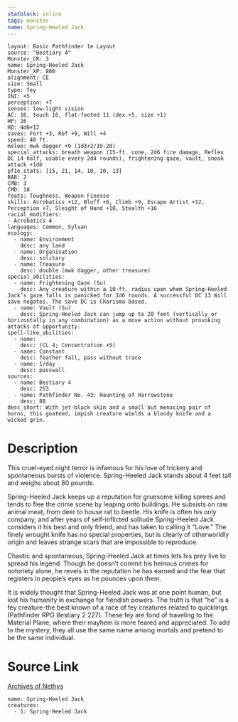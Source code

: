 ```yaml
---
statblock: inline
tags: monster
name: Spring-Heeled Jack
---
```

```statblock
layout: Basic Pathfinder 1e Layout
source: "Bestiary 4"
Monster_CR: 3
name: Spring-Heeled Jack
Monster_XP: 800
alignment: CE
size: Small
type: fey
INI: +5
perception: +7
senses: low-light vision
AC: 16, touch 16, flat-footed 11 (dex +5, size +1)
HP: 26
HD: 4d6+12
saves: Fort +3, Ref +9, Will +4
speed: 40 ft.
melee: mwk dagger +9 (1d3+2/19-20)
special_attacks: breath weapon (15-ft. cone, 2d6 fire damage, Reflex DC 14 half, usable every 2d4 rounds), frightening gaze, vault, sneak attack +1d6
pf1e_stats: [15, 21, 14, 10, 10, 13]
BAB: 2
CMB: 3
CMD: 18
feats: Toughness, Weapon Finesse
skills: Acrobatics +12, Bluff +6, Climb +9, Escape Artist +12, Perception +7, Sleight of Hand +10, Stealth +16
racial_modifiers:
- Acrobatics 4
languages: Common, Sylvan
ecology:
  - name: Environment
    desc: any land
  - name: Organisation
    desc: solitary
  - name: Treasure
    desc: double (mwk dagger, other treasure)
special_abilities:
  - name: Frightening Gaze (Su)
    desc: Any creature within a 10-ft. radius upon whom Spring-Heeled Jack’s gaze falls is panicked for 1d6 rounds. A successful DC 13 Will save negates. The save DC is Charisma-based.
  - name: Vault (Su)
    desc: Spring-Heeled Jack can jump up to 20 feet (vertically or horizontally in any combination) as a move action without provoking attacks of opportunity.
spell-like_abilities:
  - name:
    desc: (CL 4; Concentration +5)
  - name: Constant
    desc: feather fall, pass without trace
  - name: 1/day
    desc: passwall
sources:
  - name: Bestiary 4
    desc: 253
  - name: Pathfinder No. 43: Haunting of Harrowstone
    desc: 88
desc_short: With jet-black skin and a small but menacing pair of horns, this goateed, impish creature wields a bloody knife and a wicked grin.
```
# Description
This cruel-eyed night terror is infamous for his love of trickery and spontaneous bursts of violence. Spring-Heeled Jack stands about 4 feet tall and weighs about 80 pounds.

Spring-Heeled Jack keeps up a reputation for gruesome killing sprees and tends to flee the crime scene by leaping onto buildings. He subsists on raw animal meat, from deer to house rat to beetle. His knife is often his only company, and after years of self-inflicted solitude Spring-Heeled Jack considers it his best and only friend, and has taken to calling it “Love.” The finely wrought knife has no special properties, but is clearly of otherworldly origin and leaves strange scars that are impossible to reproduce.

Chaotic and spontaneous, Spring-Heeled Jack at times lets his prey live to spread his legend. Though he doesn’t commit his heinous crimes for notoriety alone, he revels in the reputation he has earned and the fear that registers in people’s eyes as he pounces upon them.

It is widely thought that Spring-Heeled Jack was at one point human, but lost his humanity in exchange for fiendish powers. The truth is that “he” is a fey creature-the best known of a race of fey creatures related to quicklings (Pathfinder RPG Bestiary 2 227). These fey are fond of traveling to the Material Plane, where their mayhem is more feared and appreciated. To add to the mystery, they all use the same name among mortals and pretend to be the same individual.
# Source Link
[Archives of Nethys](https://aonprd.com/MonsterDisplay.aspx?ItemName=Spring-Heeled%20Jack)
```encounter-table
name: Spring-Heeled Jack
creatures:
  - 1: Spring-Heeled Jack
```

